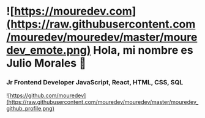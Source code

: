 # ![https://mouredev.com](https://raw.githubusercontent.com/mouredev/mouredev/master/mouredev_emote.png) Hola, mi nombre es Julio Morales 👋
### Jr Frontend Developer JavaScript, React, HTML, CSS, SQL
![https://github.com/mouredev](https://raw.githubusercontent.com/mouredev/mouredev/master/mouredev_github_profile.png)
